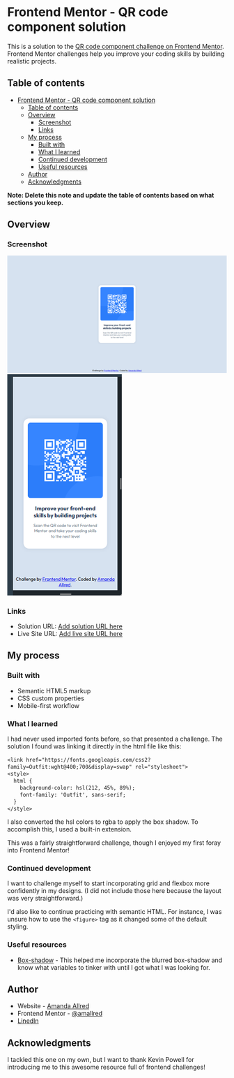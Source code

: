 # Frontend Mentor - QR code component solution

This is a solution to the [QR code component challenge on Frontend Mentor](https://www.frontendmentor.io/challenges/qr-code-component-iux_sIO_H). Frontend Mentor challenges help you improve your coding skills by building realistic projects. 

## Table of contents

- [Frontend Mentor - QR code component solution](#frontend-mentor---qr-code-component-solution)
  - [Table of contents](#table-of-contents)
  - [Overview](#overview)
    - [Screenshot](#screenshot)
    - [Links](#links)
  - [My process](#my-process)
    - [Built with](#built-with)
    - [What I learned](#what-i-learned)
    - [Continued development](#continued-development)
    - [Useful resources](#useful-resources)
  - [Author](#author)
  - [Acknowledgments](#acknowledgments)

**Note: Delete this note and update the table of contents based on what sections you keep.**

## Overview

### Screenshot

![](./design/finalLargeScreen.PNG)
![](./design/finalMobileScreen.PNG)

### Links

- Solution URL: [Add solution URL here](https://your-solution-url.com)
- Live Site URL: [Add live site URL here](https://your-live-site-url.com)

## My process

### Built with

- Semantic HTML5 markup
- CSS custom properties
- Mobile-first workflow

### What I learned

I had never used imported fonts before, so that presented a challenge. The solution I found was linking it directly in the html file like this:

```    
<link href="https://fonts.googleapis.com/css2?family=Outfit:wght@400;700&display=swap" rel="stylesheet">
<style>
  html {
    background-color: hsl(212, 45%, 89%);
    font-family: 'Outfit', sans-serif;
  }
</style>
```
I also converted the hsl colors to rgba to apply the box shadow. To accomplish this, I used a built-in extension.


This was a fairly straightforward challenge, though I enjoyed my first foray into Frontend Mentor!

### Continued development

I want to challenge myself to start incorporating grid and flexbox more confidently in my designs. (I did not include those here because the layout was very straightforward.)

I'd also like to continue practicing with semantic HTML. For instance, I was unsure how to use the `<figure>` tag as it changed some of the default styling. 

### Useful resources

- [Box-shadow](https://developer.mozilla.org/en-US/docs/Web/CSS/box-shadow) - This helped me incorporate the blurred box-shadow and know what variables to tinker with until I got what I was looking for.

## Author

- Website - [Amanda Allred](https://github.com/amallred/)
- Frontend Mentor - [@amallred](https://www.frontendmentor.io/profile/amallred)
- [LinedIn](https://www.linkedin.com/in/amallred/)

## Acknowledgments

I tackled this one on my own, but I want to thank Kevin Powell for introducing me to this awesome resource full of frontend challenges!